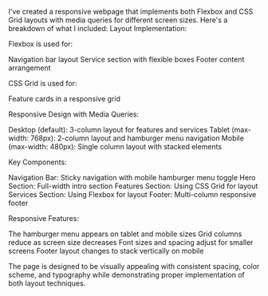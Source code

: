 I've created a responsive webpage that implements both Flexbox and CSS Grid layouts with media queries for different screen sizes. Here's a breakdown of what I included:
Layout Implementation:

Flexbox is used for:

Navigation bar layout
Service section with flexible boxes
Footer content arrangement


CSS Grid is used for:

Feature cards in a responsive grid


Responsive Design with Media Queries:

Desktop (default): 3-column layout for features and services
Tablet (max-width: 768px): 2-column layout and hamburger menu navigation
Mobile (max-width: 480px): Single column layout with stacked elements



Key Components:

Navigation Bar: Sticky navigation with mobile hamburger menu toggle
Hero Section: Full-width intro section
Features Section: Using CSS Grid for layout
Services Section: Using Flexbox for layout
Footer: Multi-column responsive footer

Responsive Features:

The hamburger menu appears on tablet and mobile sizes
Grid columns reduce as screen size decreases
Font sizes and spacing adjust for smaller screens
Footer layout changes to stack vertically on mobile

The page is designed to be visually appealing with consistent spacing, color scheme, and typography while demonstrating proper implementation of both layout techniques.